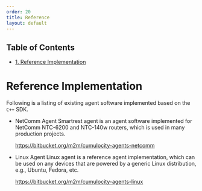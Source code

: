 ```yaml
---
order: 20
title: Reference
layout: default
---
```

<div id="table-of-contents">
<h2>Table of Contents</h2>
<div id="text-table-of-contents">
<ul>
<li><a href="#ch:ref">1. Reference Implementation</a></li>
</ul>
</div>
</div>

# Reference Implementation<a id="ch:ref" name="ch:ref"></a>


Following is a listing of existing agent software implemented based on the `C++` SDK.
-   NetComm Agent
    Smartrest agent is an agent software implemented for NetComm NTC-6200 and NTC-140w routers, which is used in many production projects.
    
    <https://bitbucket.org/m2m/cumulocity-agents-netcomm>

-   Linux Agent
    Linux agent is a reference agent implementation, which can be used on any devices that are powered by a generic Linux distribution, e.g., Ubuntu, Fedora, etc.
    
    <https://bitbucket.org/m2m/cumulocity-agents-linux>